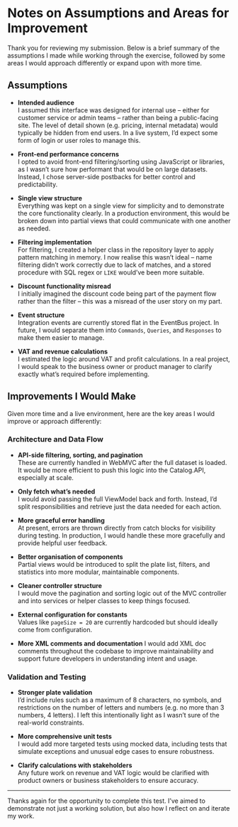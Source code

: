 # Notes on Assumptions and Areas for Improvement

Thank you for reviewing my submission. Below is a brief summary of the assumptions I made while working through the exercise, followed by some areas I would approach differently or expand upon with more time.

## Assumptions

- **Intended audience**  
  I assumed this interface was designed for internal use – either for customer service or admin teams – rather than being a public-facing site. The level of detail shown (e.g. pricing, internal metadata) would typically be hidden from end users. In a live system, I’d expect some form of login or user roles to manage this.

- **Front-end performance concerns**  
  I opted to avoid front-end filtering/sorting using JavaScript or libraries, as I wasn’t sure how performant that would be on large datasets. Instead, I chose server-side postbacks for better control and predictability.

- **Single view structure**  
  Everything was kept on a single view for simplicity and to demonstrate the core functionality clearly. In a production environment, this would be broken down into partial views that could communicate with one another as needed.

- **Filtering implementation**  
  For filtering, I created a helper class in the repository layer to apply pattern matching in memory. I now realise this wasn’t ideal – name filtering didn’t work correctly due to lack of matches, and a stored procedure with SQL regex or `LIKE` would’ve been more suitable.

- **Discount functionality misread**  
  I initially imagined the discount code being part of the payment flow rather than the filter – this was a misread of the user story on my part.

- **Event structure**  
  Integration events are currently stored flat in the EventBus project. In future, I would separate them into `Commands`, `Queries`, and `Responses` to make them easier to manage.

- **VAT and revenue calculations**  
  I estimated the logic around VAT and profit calculations. In a real project, I would speak to the business owner or product manager to clarify exactly what’s required before implementing.

## Improvements I Would Make

Given more time and a live environment, here are the key areas I would improve or approach differently:

### Architecture and Data Flow

- **API-side filtering, sorting, and pagination**  
  These are currently handled in WebMVC after the full dataset is loaded. It would be more efficient to push this logic into the Catalog.API, especially at scale.

- **Only fetch what’s needed**  
  I would avoid passing the full ViewModel back and forth. Instead, I’d split responsibilities and retrieve just the data needed for each action.

- **More graceful error handling**  
  At present, errors are thrown directly from catch blocks for visibility during testing. In production, I would handle these more gracefully and provide helpful user feedback.

- **Better organisation of components**  
  Partial views would be introduced to split the plate list, filters, and statistics into more modular, maintainable components.

- **Cleaner controller structure**  
  I would move the pagination and sorting logic out of the MVC controller and into services or helper classes to keep things focused.

- **External configuration for constants**  
  Values like `pageSize = 20` are currently hardcoded but should ideally come from configuration.
  
- **More XML comments and documentation**
  I would add XML doc comments throughout the codebase to improve maintainability and support future developers in understanding intent and usage.

### Validation and Testing

- **Stronger plate validation**  
  I’d include rules such as a maximum of 8 characters, no symbols, and restrictions on the number of letters and numbers (e.g. no more than 3 numbers, 4 letters). I left this intentionally light as I wasn’t sure of the real-world constraints.

- **More comprehensive unit tests**  
  I would add more targeted tests using mocked data, including tests that simulate exceptions and unusual edge cases to ensure robustness.

- **Clarify calculations with stakeholders**  
  Any future work on revenue and VAT logic would be clarified with product owners or business stakeholders to ensure accuracy.

---

Thanks again for the opportunity to complete this test. I’ve aimed to demonstrate not just a working solution, but also how I reflect on and iterate my work.
